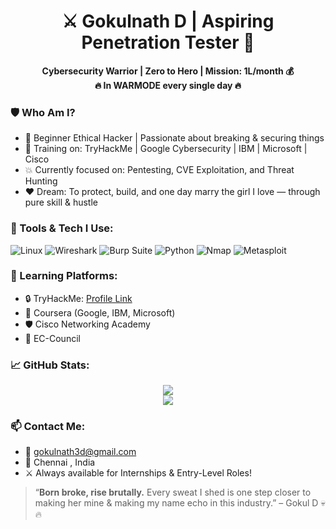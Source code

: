 <h1 align="center">⚔️ Gokulnath D | Aspiring Penetration Tester 🚀</h1>

<p align="center">
  <b>Cybersecurity Warrior | Zero to Hero | Mission: 1L/month 💰</b><br>
  <b>🔥 In WARMODE every single day 🔥</b>
</p>


### 🛡️ Who Am I?
- 🧠 Beginner Ethical Hacker | Passionate about breaking & securing things
- 🔧 Training on: TryHackMe | Google Cybersecurity | IBM | Microsoft | Cisco
- 💥 Currently focused on: Pentesting, CVE Exploitation, and Threat Hunting
- ❤️ Dream: To protect, build, and one day marry the girl I love — through pure skill & hustle


### 🧰 Tools & Tech I Use:
![Linux](https://img.shields.io/badge/Linux-000?style=for-the-badge&logo=linux&logoColor=white)
![Wireshark](https://img.shields.io/badge/Wireshark-1679A7?style=for-the-badge&logo=wireshark&logoColor=white)
![Burp Suite](https://img.shields.io/badge/Burp_Suite-FE5000?style=for-the-badge&logo=burp-suite&logoColor=white)
![Python](https://img.shields.io/badge/Python-3670A0?style=for-the-badge&logo=python&logoColor=white)
![Nmap](https://img.shields.io/badge/Nmap-00457C?style=for-the-badge&logo=gnulinux&logoColor=white)
![Metasploit](https://img.shields.io/badge/Metasploit-100000?style=for-the-badge&logo=metasploit&logoColor=white)


### 🧠 Learning Platforms:
- 🔒 TryHackMe: [Profile Link](https://tryhackme.com/p/GokulnathD)
- 📘 Coursera (Google, IBM, Microsoft)
- 🛡️ Cisco Networking Academy
- 🎯 EC-Council
  

### 📈 GitHub Stats:
<p align="center">
  <img src="https://github-readme-stats.vercel.app/api?username=Gokul-infosec&show_icons=true&theme=radical" />
  <br/>
  <img src="https://github-readme-streak-stats.herokuapp.com/?user=Gokul-infosec&theme=tokyonight" />
</p>

### 📫 Contact Me:
- 📧 gokulnath3d@gmail.com
- 📍 Chennai , India
- ⚔️ Always available for Internships & Entry-Level Roles!


> “**Born broke, rise brutally.** Every sweat I shed is one step closer to making her mine & making my name echo in this industry.” – Gokul D 💀🔥
